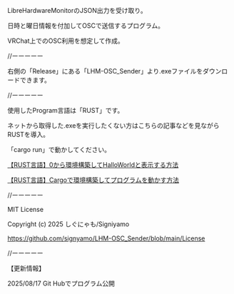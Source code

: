 LibreHardwareMonitorのJSON出力を受け取り。

日時と曜日情報を付加してOSCで送信するプログラム。

VRChat上でのOSC利用を想定して作成。


//ーーーーー


右側の「Release」にある「LHM-OSC_Sender」より.exeファイルをダウンロードできます。


//ーーーーー


使用したProgram言語は「RUST」です。

ネットから取得した.exeを実行したくない方はこちらの記事などを見ながらRUSTを導入。

「cargo run」で動かしてください。

[【RUST言語】0から環境構築してHalloWorldと表示する方法](https://signyamo.blog/rust_hallo-world/)

[【RUST言語】Cargoで環境構築してプログラムを動かす方法](https://signyamo.blog/rust_cargo/)


//ーーーーー


MIT License

Copyright (c) 2025 しぐにゃも/Signiyamo

https://github.com/signyamo/LHM-OSC_Sender/blob/main/License


//ーーーーー


【更新情報】

2025/08/17 Git Hubでプログラム公開
